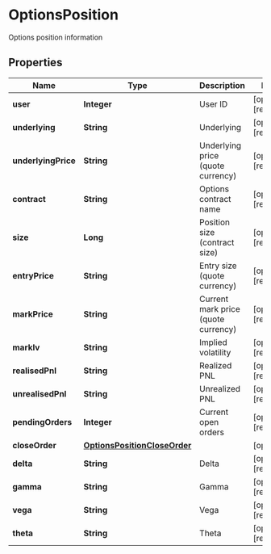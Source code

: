 

# OptionsPosition

Options position information
## Properties

Name | Type | Description | Notes
------------ | ------------- | ------------- | -------------
**user** | **Integer** | User ID |  [optional] [readonly]
**underlying** | **String** | Underlying |  [optional] [readonly]
**underlyingPrice** | **String** | Underlying price (quote currency) |  [optional] [readonly]
**contract** | **String** | Options contract name |  [optional] [readonly]
**size** | **Long** | Position size (contract size) |  [optional] [readonly]
**entryPrice** | **String** | Entry size (quote currency) |  [optional] [readonly]
**markPrice** | **String** | Current mark price (quote currency) |  [optional] [readonly]
**markIv** | **String** | Implied volatility |  [optional] [readonly]
**realisedPnl** | **String** | Realized PNL |  [optional] [readonly]
**unrealisedPnl** | **String** | Unrealized PNL |  [optional] [readonly]
**pendingOrders** | **Integer** | Current open orders |  [optional] [readonly]
**closeOrder** | [**OptionsPositionCloseOrder**](OptionsPositionCloseOrder.md) |  |  [optional]
**delta** | **String** | Delta |  [optional] [readonly]
**gamma** | **String** | Gamma |  [optional] [readonly]
**vega** | **String** | Vega |  [optional] [readonly]
**theta** | **String** | Theta |  [optional] [readonly]



